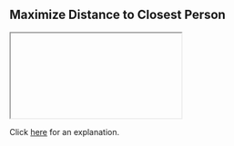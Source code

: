 ##  Maximize Distance to Closest Person 

<iframe></iframe>

Click [here](Explanation.md) for an explanation.

